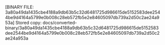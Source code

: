 [BINARY FILE: 3a80a49da1435cbe4188a9db63b5c32d6481725d986615de5152583dee2544be9d4164a5799e0b008c28eb572fb5e2e84605097db739a2d50c2ae24a953a]
Stored copy: docs/converted-binary/3a80a49da1435cbe4188a9db63b5c32d6481725d986615de5152583dee2544be9d4164a5799e0b008c28eb572fb5e2e84605097db739a2d50c2ae24a953a
